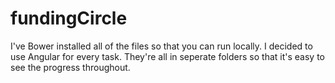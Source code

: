 # fundingCircle

I've Bower installed all of the files so that you can run locally. I decided to use Angular for every task. They're all in seperate folders so that it's easy to see the progress throughout. 